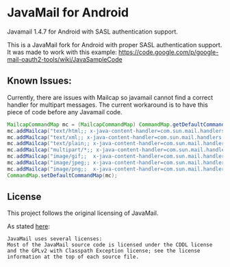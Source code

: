JavaMail for Android
================

Javamail 1.4.7 for Android with SASL authentication support.

This is a JavaMail fork for Android with proper SASL authentication support. 
It was made to work with this example: 
https://code.google.com/p/google-mail-oauth2-tools/wiki/JavaSampleCode

Known Issues:
-----

Currently, there are issues with Mailcap so javamail cannot find a correct handler for multipart messages.
The current workaround is to have this piece of code before any Javamail code.

```java
MailcapCommandMap mc = (MailcapCommandMap) CommandMap.getDefaultCommandMap();
mc.addMailcap("text/html;; x-java-content-handler=com.sun.mail.handlers.text_html");
mc.addMailcap("text/xml;; x-java-content-handler=com.sun.mail.handlers.text_xml");
mc.addMailcap("text/plain;; x-java-content-handler=com.sun.mail.handlers.text_plain");
mc.addMailcap("multipart/*;; x-java-content-handler=com.sun.mail.handlers.multipart_mixed");
mc.addMailcap("image/gif;;	x-java-content-handler=com.sun.mail.handlers.image_gif");
mc.addMailcap("image/jpeg;;	x-java-content-handler=com.sun.mail.handlers.image_jpeg");
mc.addMailcap("image/png;;	x-java-content-handler=com.sun.mail.handlers.image_png");
CommandMap.setDefaultCommandMap(mc);
```

License
-----

This project follows the original licensing of JavaMail.

As stated [here][1]:

	JavaMail uses several licenses:
	Most of the JavaMail source code is licensed under the CDDL license and the GPLv2 with Classpath Exception license; see the license information at the top of each source file.

[1]: http://kenai.com/projects/javamail/pages/License
